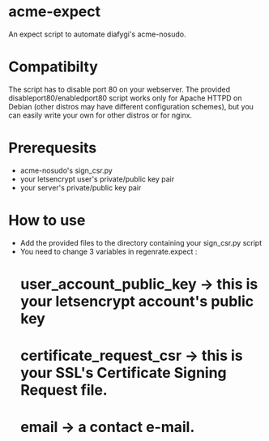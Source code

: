 # acme-expect
An expect script to automate diafygi's acme-nosudo.

# Compatibilty
The script has to disable port 80 on your webserver. The provided disableport80/enabledport80 script works only for Apache HTTPD on Debian (other distros may have different configuration schemes), but you can easily write your own for other distros or for nginx.

# Prerequesits
 * acme-nosudo's sign_csr.py
 * your letsencrypt user's private/public key pair
 * your server's private/public key pair


# How to use
 - Add the provided files to the directory containing your sign_csr.py script
 - You need to change 3 variables in regenrate.expect : 
   #  user_account_public_key -> this is your letsencrypt account's public key
   #  certificate_request_csr -> this is your SSL's Certificate Signing Request file.
   #  email		      -> a contact e-mail.


